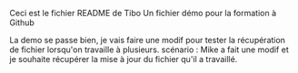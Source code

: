 Ceci est le fichier README de Tibo
Un fichier démo pour la formation à Github

La demo se passe bien, je vais faire une modif pour tester la récupération de fichier lorsqu'on travaille à plusieurs. 
scénario : Mike a fait une modif et je souhaite récupérer la mise à jour du fichier qu'il a travaillé.

